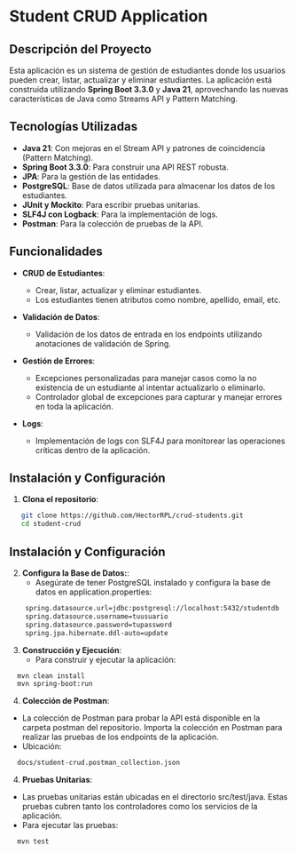 # Student CRUD Application

## Descripción del Proyecto

Esta aplicación es un sistema de gestión de estudiantes donde los usuarios pueden crear, listar, actualizar y eliminar estudiantes. La aplicación está construida utilizando **Spring Boot 3.3.0** y **Java 21**, aprovechando las nuevas características de Java como Streams API y Pattern Matching.

## Tecnologías Utilizadas

- **Java 21**: Con mejoras en el Stream API y patrones de coincidencia (Pattern Matching).
- **Spring Boot 3.3.0**: Para construir una API REST robusta.
- **JPA**: Para la gestión de las entidades.
- **PostgreSQL**: Base de datos utilizada para almacenar los datos de los estudiantes.
- **JUnit y Mockito**: Para escribir pruebas unitarias.
- **SLF4J con Logback**: Para la implementación de logs.
- **Postman**: Para la colección de pruebas de la API.

## Funcionalidades

- **CRUD de Estudiantes**:
    - Crear, listar, actualizar y eliminar estudiantes.
    - Los estudiantes tienen atributos como nombre, apellido, email, etc.

- **Validación de Datos**:
    - Validación de los datos de entrada en los endpoints utilizando anotaciones de validación de Spring.

- **Gestión de Errores**:
    - Excepciones personalizadas para manejar casos como la no existencia de un estudiante al intentar actualizarlo o eliminarlo.
    - Controlador global de excepciones para capturar y manejar errores en toda la aplicación.

- **Logs**:
    - Implementación de logs con SLF4J para monitorear las operaciones críticas dentro de la aplicación.

## Instalación y Configuración

1. **Clona el repositorio**:
```bash
   git clone https://github.com/HectorRPL/crud-students.git
   cd student-crud
```

## Instalación y Configuración


2. **Configura la Base de Datos:**:
   - Asegúrate de tener PostgreSQL instalado y configura la base de datos en application.properties:

```bash     
    spring.datasource.url=jdbc:postgresql://localhost:5432/studentdb
    spring.datasource.username=tuusuario
    spring.datasource.password=tupassword
    spring.jpa.hibernate.ddl-auto=update
```

3. **Construcción y Ejecución**:
   - Para construir y ejecutar la aplicación:
```bash
  mvn clean install
  mvn spring-boot:run
```

4. **Colección de Postman**:
  - La colección de Postman para probar la API está disponible en la carpeta postman del repositorio. Importa la colección en Postman para realizar las pruebas de los endpoints de la aplicación.
  - Ubicación:

```bash
  docs/student-crud.postman_collection.json
```

4. **Pruebas Unitarias**:
  - Las pruebas unitarias están ubicadas en el directorio src/test/java. Estas pruebas cubren tanto los controladores como los servicios de la aplicación.
  - Para ejecutar las pruebas:

```bash
  mvn test
```